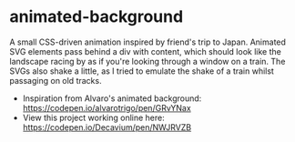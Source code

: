 # animated-background
A small CSS-driven animation inspired by friend's trip to Japan. Animated SVG elements pass behind a div with content, which should look like the landscape racing by as if you're looking through a window on a train. The SVGs also shake a little, as I tried to emulate the shake of a train whilst passaging on old tracks.

* Inspiration from Alvaro's animated background: https://codepen.io/alvarotrigo/pen/GRvYNax
* View this project working online here: https://codepen.io/Decavium/pen/NWJRVZB
